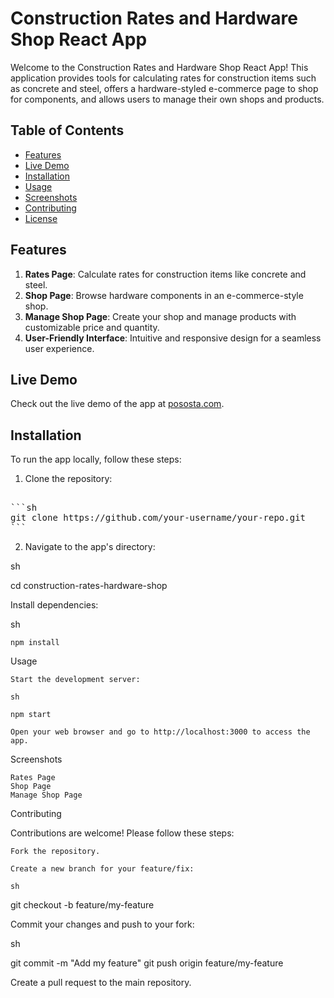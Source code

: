 # Construction Rates and Hardware Shop React App

Welcome to the Construction Rates and Hardware Shop React App! This application provides tools for calculating rates for construction items such as concrete and steel, offers a hardware-styled e-commerce page to shop for components, and allows users to manage their own shops and products.

## Table of Contents

- [Features](#features)
- [Live Demo](#live-demo)
- [Installation](#installation)
- [Usage](#usage)
- [Screenshots](#screenshots)
- [Contributing](#contributing)
- [License](#license)

## Features

1. **Rates Page**: Calculate rates for construction items like concrete and steel.
2. **Shop Page**: Browse hardware components in an e-commerce-style shop.
3. **Manage Shop Page**: Create your shop and manage products with customizable price and quantity.
4. **User-Friendly Interface**: Intuitive and responsive design for a seamless user experience.

## Live Demo

Check out the live demo of the app at [pososta.com](https://www.pososta.com).

## Installation



To run the app locally, follow these steps:

1. Clone the repository:
<pre>
    
```sh
git clone https://github.com/your-username/your-repo.git
```
</pre>
2. Navigate to the app's directory:

sh

cd construction-rates-hardware-shop

Install dependencies:

sh

    npm install

Usage

    Start the development server:

    sh

    npm start

    Open your web browser and go to http://localhost:3000 to access the app.

Screenshots

    Rates Page
    Shop Page
    Manage Shop Page

Contributing

Contributions are welcome! Please follow these steps:

    Fork the repository.

    Create a new branch for your feature/fix:

    sh

git checkout -b feature/my-feature

Commit your changes and push to your fork:

sh

git commit -m "Add my feature"
git push origin feature/my-feature

Create a pull request to the main repository.
